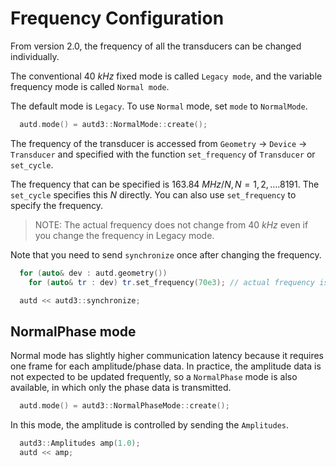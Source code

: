 # Frequency Configuration

From version 2.0, the frequency of all the transducers can be changed individually.

The conventional $\SI{40}{kHz}$ fixed mode is called `Legacy mode`, and the variable frequency mode is called `Normal mode`.

The default mode is `Legacy`.
To use `Normal` mode, set `mode` to `NormalMode`.

```cpp
  autd.mode() = autd3::NormalMode::create();
```

The frequency of the transducer is accessed from `Geometry` -> `Device` -> `Transducer` and specified with the function `set_frequency` of `Transducer` or `set_cycle`.

The frequency that can be specified is $\SI{163.84}{MHz}/N, N=1,2,.... 8191$.
The `set_cycle` specifies this $N$ directly.
You can also use `set_frequency` to specify the frequency.

> NOTE: The actual frequency does not change from $\SI{40}{kHz}$ even if you change the frequency in Legacy mode.

Note that you need to send `synchronize` once after changing the frequency.

```cpp
  for (auto& dev : autd.geometry())
    for (auto& tr : dev) tr.set_frequency(70e3); // actual frequency is 163.84MHz/2341 ~ 69987 Hz

  autd << autd3::synchronize;
```

## NormalPhase mode

Normal mode has slightly higher communication latency because it requires one frame for each amplitude/phase data.
In practice, the amplitude data is not expected to be updated frequently, so a `NormalPhase` mode is also available, in which only the phase data is transmitted.

```cpp
  autd.mode() = autd3::NormalPhaseMode::create();
```

In this mode, the amplitude is controlled by sending the `Amplitudes`.

```cpp
  autd3::Amplitudes amp(1.0);
  autd << amp;
```
